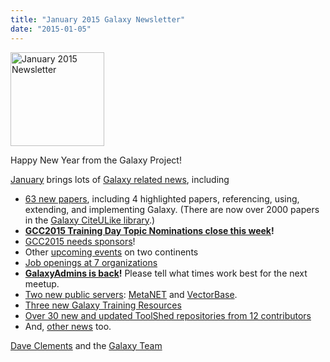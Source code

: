 ```yaml
---
title: "January 2015 Galaxy Newsletter"
date: "2015-01-05"
---
```

<div class='right'>
<a href='/src/galaxy-updates/2015-01/index.md'><img src="/src/images/logos/GalaxyUpdate200.png" alt="January 2015 Newsletter" width=150 /></a>
</div>

Happy New Year from the Galaxy Project!

[January](/src/galaxy-updates/2015-01/index.md) brings lots of [Galaxy related news](/src/galaxy-updates/2015-01/index.md), including

* [63 new papers](/src/galaxy-updates/2015-01/index.md#new-papers), including 4 highlighted papers, referencing, using, extending, and implementing Galaxy.  (There are now over 2000 papers in the [Galaxy CiteULike library](http://www.citeulike.org/group/16008/).)
* **[GCC2015 Training Day Topic Nominations close this week](/src/galaxy-updates/2015-01/index.md#training-day-topic-nominations-close-6-january)!**
* [GCC2015 needs sponsors](/src/galaxy-updates/2015-01/index.md#call-for-sponsors)!
* Other [upcoming events](/src/galaxy-updates/2015-01/index.md#other-events) on two continents
* [Job openings at 7 organizations](/src/galaxy-updates/2015-01/index.md#whos-hiring)
* **[GalaxyAdmins is back](/src/galaxy-updates/2015-01/index.md#galaxyadmins-is-back)!**  Please tell what times work best for the next meetup.
* [Two new public servers](/src/galaxy-updates/2015-01/index.md#new-public-servers): [MetaNET](/src/galaxy-updates/2015-01/index.md#metanet) and [VectorBase](/src/galaxy-updates/2015-01/index.md#vectorbase-galaxy).
* [Three new Galaxy Training Resources](/src/galaxy-updates/2015-01/index.md#galaxy-community-hubs)
* [Over 30 new and updated ToolShed repositories from 12 contributors](/src/galaxy-updates/2014-12/index.md#toolshed-contributions)
* And, [other news](/src/galaxy-updates/2014-12/index.md#other-news) too.

[Dave Clements](/src/people/dave-clements/index.md) and the [Galaxy Team](/src/galaxy-team/index.md)
